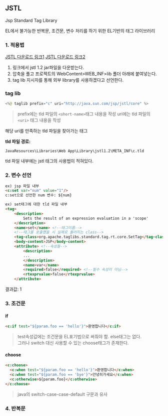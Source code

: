 ## JSTL

Jsp Standard Tag Library

EL에서 불가능한 반복문, 조건문, 변수 처리를 하기 위한 EL기반의 태그 라이브러리

### 1. 적용법
[JSTL 다운로드 링크1](https://mvnrepository.com/artifact/javax.servlet/jstl)
[JSTL 다운로드 링크2](http://www.java2s.com/Code/Jar/j/Downloadjstl12jar.htm)

1. 링크에서 jstl 1.2 jar파일을 다운받는다.
2. 압축을 풀고 프로젝트의 WebContent>WEB_INF>lib 폴더 아래에 붙여넣는다.
3. tag lib 지시자를 통해 외부 library를 사용하겠다고 선언한다.

### tag lib
```java
<%@ taglib prefix="c" uri="http://java.sun.com/jsp/jstl/core" %>
```
>prefix에는 tld 파일의 `<short-name>`태그 내용을 작성
>uri에는 tld 파일의 `<uri>` 태그 내용을 작성


해당 uri를 만족하는 tld 파일을 찾아가는 태그

**tld 파일 경로:** 
```
JavaResources\Libraries\Web App\Library\jstl1.2\META_INF\c.tld
```
tld 파일 내부에는 jstl 태그의 사용법이 적혀있다.

### 2. 변수 선언
```html
ex) jsp 파일 내부
<c:set var="num" value="1"/>
c:set으로 선언한 num 변수: ${num}
```
```html
ex) set태그에 대한 tld 파일 내부
<tag>
    <description>
        Sets the result of an expression evaluation in a 'scope'
    </description>
    <name>set</name> <!--태그이름-->
    <!--태그를 호출했을 시 실제로 불러지는 class-->
    <tag-class>org.apache.taglibs.standard.tag.rt.core.SetTag</tag-class> 
    <body-content>JSP</body-content>
    <attribute> <!--속성들-->
        <description>
		...
        </description>
        <name>var</name>
        <required>false</required> <!--필수 속성이 아님-->
        <rtexprvalue>false</rtexprvalue>
    </attribute>
```
결과값:  1


### 3. 조건문
#### if
```html
<c:if test="${param.foo == 'hello'}">환영합니다</c:if> 
```
>test속성값에는 조건문을 EL표기법으로 써줘야 함.
>else태그는 없다.  
>그러나 switch 대신 사용할 수 있는 choose태그가 존재한다.

#### choose
```html
<c:choose>
  <c:when test="${param.foo == 'hello'}">환영합니다</c:when>
  <c:when test="${param.foo == 'bye'}">안녕히가세요</c:when>
  <c:otherwise>${param.foo}</c:otherwise>
</c:choose>
```
>java의 switch-case-case-default 구문과 유사

### 4. 반복문

<!--stackedit_data:
eyJoaXN0b3J5IjpbLTM1NjQ1MTg3MiwxNTEyMjc4MDA3LC0xMj
Y4ODgzMzg2LDg5NTk2NzI3NSw3NTg3MDI2NzEsLTEyNzk5OTg0
NDYsOTA1NDMyMTddfQ==
-->